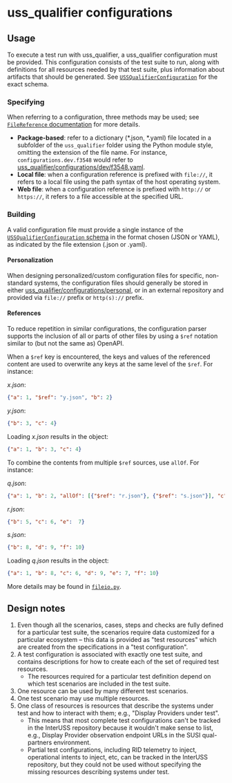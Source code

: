 # uss_qualifier configurations

## Usage

To execute a test run with uss_qualifier, a uss_qualifier configuration must be provided.  This configuration consists of the test suite to run, along with definitions for all resources needed by that test suite, plus information about artifacts that should be generated.  See [`USSQualifierConfiguration`](configuration.py) for the exact schema.

### Specifying

When referring to a configuration, three methods may be used; see [`FileReference` documentation](../fileio.py) for more details.

* **Package-based**: refer to a dictionary (*.json, *.yaml) file located in a subfolder of the `uss_qualifier` folder using the Python module style, omitting the extension of the file name.  For instance, `configurations.dev.f3548` would refer to [uss_qualifier/configurations/dev/f3548.yaml](dev/f3548.yaml).
* **Local file**: when a configuration reference is prefixed with `file://`, it refers to a local file using the path syntax of the host operating system.
* **Web file**: when a configuration reference is prefixed with `http://` or `https://`, it refers to a file accessible at the specified URL.

### Building

A valid configuration file must provide a single instance of the [`USSQualifierConfiguration` schema](configuration.py) in the format chosen (JSON or YAML), as indicated by the file extension (.json or .yaml).

#### Personalization

When designing personalized/custom configuration files for specific, non-standard systems, the configuration files should generally be stored in either [uss_qualifier/configurations/personal](personal), or in an external repository and provided via `file://` prefix or `http(s)://` prefix.

#### References

To reduce repetition in similar configurations, the configuration parser supports the inclusion of all or parts of other files by using a `$ref` notation similar to (but not the same as) OpenAPI.

When a `$ref` key is encountered, the keys and values of the referenced content are used to overwrite any keys at the same level of the `$ref`.  For instance:

_x.json_:
```json
{"a": 1, "$ref": "y.json", "b": 2}
```

_y.json_:
```json
{"b": 3, "c": 4}
```

Loading _x.json_ results in the object:

```json
{"a": 1, "b": 3, "c": 4}
```

To combine the contents from multiple `$ref` sources, use `allOf`.  For instance:

_q.json_:
```json
{"a": 1, "b": 2, "allOf": [{"$ref": "r.json"}, {"$ref": "s.json"}], "c": 3, "d":  4}
```

_r.json_:
```json
{"b": 5, "c": 6, "e":  7}
```

_s.json_:
```json
{"b": 8, "d": 9, "f": 10}
```

Loading _q.json_ results in the object:

```json
{"a": 1, "b": 8, "c": 6, "d": 9, "e": 7, "f": 10}
```

More details may be found in [`fileio.py`](../fileio.py).

## Design notes

1. Even though all the scenarios, cases, steps and checks are fully defined for a particular test suite, the scenarios require data customized for a particular ecosystem – this data is provided as "test resources" which are created from the specifications in a "test configuration".
2. A test configuration is associated with exactly one test suite, and contains descriptions for how to create each of the set of required test resources.
    * The resources required for a particular test definition depend on which test scenarios are included in the test suite.
3. One resource can be used by many different test scenarios.
4. One test scenario may use multiple resources.
5. One class of resources is resources that describe the systems under test and how to interact with them; e.g., "Display Providers under test".
    * This means that most complete test configurations can't be tracked in the InterUSS repository because it wouldn't make sense to list, e.g., Display Provider observation endpoint URLs in the SUSI qual-partners environment.
    * Partial test configurations, including RID telemetry to inject, operational intents to inject, etc, can be tracked in the InterUSS repository, but they could not be used without specifying the missing resources describing systems under test.

